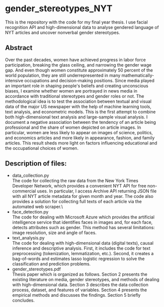 # gender_stereotypes_NYT
This is the repository with the code for my final year thesis. I use facial recognition API and high-dimensional data to analyse gendered language of NYT articles and uncover nonverbal gender stereotypes.

## Abstract
Over the past decades, women have achieved progress in labor force participation, breaking the glass ceiling, and narrowing the gender wage gap. And even though women constitute approximately 50 percent of the world population, they are still underrepresented in many mathematically-intensive occupations and decision-making positions. Since media played an important role in shaping people's beliefs and creating unconscious biases, I examine whether women are portrayed in news media in accordance with traditional stereotypes and gender roles or not. The methodological idea is to test the association between textual and visual data of the major US newspaper with the help of machine learning tools, text analysis, and econometric models. This is the first attempt to combine both high-dimensional text analysis and large-sample visual analysis. I document a negative association between the tendency of an article being professional and the share of women depicted on article images. In particular, women are less likely to appear on images of science, politics, and economics articles and more likely in appearance, fashion, and family articles. This result sheds more light on factors influencing educational and the occupational choices of women.

## Description of files:
* data_collection.py\
The code for collecting the raw data from the New York Times Developer Network, which provides a convenient NYT API for free non-commercial uses. In particular, I access Archive API returning JSON file with all NYT article metadata for given month and year. The code also provides a solution for collecting full texts of each article via the automated web scraper.\
* face_detection.py\
The code for dealing with Microsoft Azure which provides the artificial intelligence service that identifies faces in images and, for each face, detects attributes such as gender. This method has several limitations: image resolution, size and angle of faces.
* text_analysis.py\
The code for dealing with high-dimensional data (digital texts), causal inference and descriptive analysis. First, it includes the code for text preprocessing (tokenization, lemmatization, etc.). Second, it creates a bag-of-words and estimates lasso logistic regression to solve the classification and prediction problems.
* gender_stereotypes.pdf\
Thesis paper which is organized as follows. Section 2 presents the existing literature on media, gender stereotypes, and methods of dealing with high-dimensional data. Section 3 describes the data collection process, dataset, and features of variables. Section 4 presents the empirical methods and discusses the findings. Section 5 briefly concludes. 
